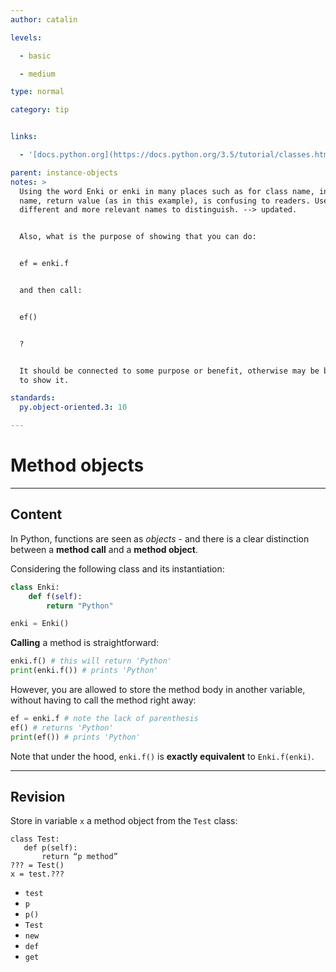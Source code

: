 ```yaml
---
author: catalin

levels:

  - basic

  - medium

type: normal

category: tip


links:

  - '[docs.python.org](https://docs.python.org/3.5/tutorial/classes.html#method-objects){website}'

parent: instance-objects
notes: >
  Using the word Enki or enki in many places such as for class name, instance
  name, return value (as in this example), is confusing to readers. Use
  different and more relevant names to distinguish. --> updated.


  Also, what is the purpose of showing that you can do:


  ef = enki.f


  and then call:


  ef()


  ?


  It should be connected to some purpose or benefit, otherwise may be better not
  to show it.

standards:
  py.object-oriented.3: 10

---
```


# Method objects

---
## Content

In Python, functions are seen as *objects* - and there is a clear distinction between a **method call** and a **method object**.

Considering the following class and its instantiation:
```python
class Enki:
    def f(self):
        return "Python"

enki = Enki()

```
**Calling** a method is straightforward:
```python
enki.f() # this will return 'Python'
print(enki.f()) # prints 'Python'
```

However, you are allowed to store the method body in another variable, without having to call the method right away:
```python
ef = enki.f # note the lack of parenthesis
ef() # returns 'Python'
print(ef()) # prints 'Python'
```

Note that under the hood, `enki.f()` is **exactly equivalent** to `Enki.f(enki)`.

---
## Revision

Store in variable `x` a method object from the `Test` class:
```
class Test:
   def p(self):
       return “p method”
??? = Test()
x = test.???
```


* `test`
* `p`
* `p()`
* `Test`
* `new`
* `def`
* `get`
